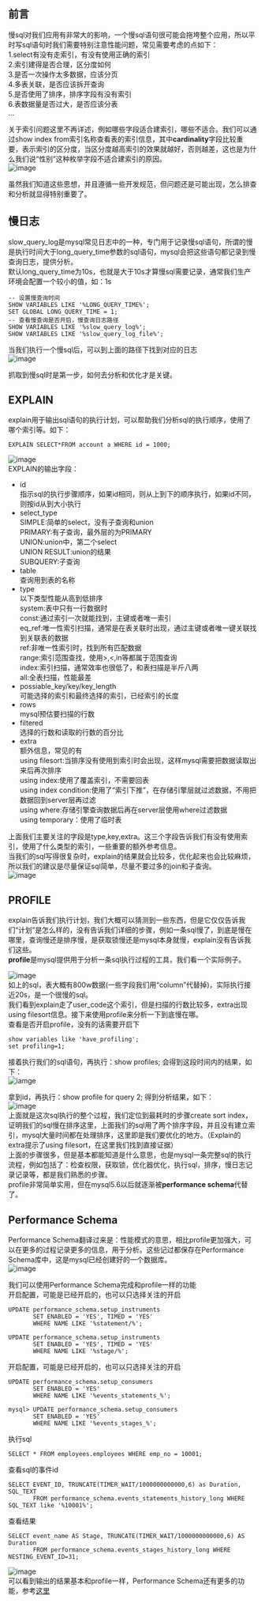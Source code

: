 ## 前言   
慢sql对我们应用有非常大的影响，一个慢sql语句很可能会拖垮整个应用，所以平时写sql语句时我们需要特别注意性能问题，常见需要考虑的点如下：  
1.select有没有走索引，有没有使用正确的索引   
2.索引建得是否合理，区分度如何   
3.是否一次操作太多数据，应该分页   
4.多表关联，是否应该拆开查询   
5.是否使用了排序，排序字段有没有索引   
6.表数据量是否过大，是否应该分表  
...

关于索引问题这里不再详述，例如哪些字段适合建索引，哪些不适合。我们可以通过show index from索引名称查看表的索引信息，其中**cardinality**字段比较重要，表示索引的区分度，当区分度越高索引的效果就越好，否则越差，这也是为什么我们说“性别”这种枚举字段不适合建索引的原因。   
![image](https://github.com/jmilktea/jmilktea/blob/master/mysql/images/slow-sql1.png)    

虽然我们知道这些思想，并且遵循一些开发规范，但问题还是可能出现，怎么排查和分析就显得特别重要了。  

## 慢日志   
slow_query_log是mysql常见日志中的一种，专门用于记录慢sql语句，所谓的慢是执行时间大于long_query_time参数的sql语句，mysql会把这些语句都记录到慢查询日志，提供分析。  
默认long_query_time为10s，也就是大于10s才算慢sql需要记录，通常我们生产环境会配置一个较小的值，如：1s   
```
-- 设置慢查询时间
SHOW VARIABLES LIKE '%LONG_QUERY_TIME%';
SET GLOBAL LONG_QUERY_TIME = 1;
-- 查看慢查询是否开启，慢查询日志路径
SHOW VARIABLES LIKE '%slow_query_log%';
SHOW VARIABLES LIKE '%slow_query_log_file%';
```

当我们执行一个慢sql后，可以到上面的路径下找到对应的日志   
![image](https://github.com/jmilktea/jmilktea/blob/master/mysql/images/slow-sql2.png)   

抓取到慢sql时是第一步，如何去分析和优化才是关键。      

## EXPLAIN    
explain用于输出sql语句的执行计划，可以帮助我们分析sql的执行顺序，使用了哪个索引等。如下：  
```
EXPLAIN SELECT*FROM account a WHERE id = 1000;
```  
![image](https://github.com/jmilktea/jmilktea/blob/master/mysql/images/slow-sql3.png)  
EXPLAIN的输出字段：  
- id  
指示sql的执行步骤顺序，如果id相同，则从上到下的顺序执行，如果id不同，则按id从到大小执行   
- select_type   
SIMPLE:简单的select，没有子查询和union   
PRIMARY:有子查询，最外层的为PRIMARY  
UNION:union中，第二个select  
UNION RESULT:union的结果   
SUBQUERY:子查询   
- table   
查询用到表的名称   
- type  
以下类型性能从高到低排序  
system:表中只有一行数据时    
const:通过索引一次就能找到，主键或者唯一索引   
eq_ref:唯一性索引扫描，通常是在表关联时出现，通过主键或者唯一键关联找到关联表的数据   
ref:非唯一性索引时，找到所有匹配数据   
range:索引范围查找，使用>,<,in等都属于范围查询  
index:索引扫描，通常效率也很低了，和表扫描是半斤八两  
all:全表扫描，性能最差   
- possiable_key/key/key_length  
可能选择的索引和最终选择的索引，已经索引的长度     
- rows   
mysql预估要扫描的行数   
- filtered  
选择的行数和读取的行数的百分比   
- extra  
额外信息，常见的有   
using filesort:当排序没有使用到索引时会出现，这样mysql需要把数据读取出来后再次排序   
using index:使用了覆盖索引，不需要回表   
using index condition:使用了“索引下推”，在存储引擎层就过滤数据，不用把数据回到server层再过滤   
using where:存储引擎查询数据后再在server层使用where过滤数据    
using temporary：使用了临时表       

上面我们主要关注的字段是type,key,extra。这三个字段告诉我们有没有使用索引，使用了什么类型的索引，一些重要的额外参考信息。   
当我们的sql写得很复杂时，explain的结果就会比较多，优化起来也会比较麻烦，所以我们的建议是尽量保证sql简单，尽量不要过多的join和子查询。   
![image](https://github.com/jmilktea/jmilktea/blob/master/mysql/images/slow-sql4.png)   
## PROFILE   
explain告诉我们执行计划，我们大概可以猜测到一些东西，但是它仅仅告诉我们“计划”是怎么样的，没有告诉我们详细的步骤，例如一条sql慢了，到底是慢在哪里，查询慢还是排序慢，是获取锁慢还是mysql本身就慢，explain没有告诉我们这些。    
**profile**是mysql提供用于分析一条sql执行过程的工具，我们看一个实际例子。   

![image](https://github.com/jmilktea/jmilktea/blob/master/mysql/images/slow-sql5.png)   
如上的sql，表大概有800w数据(一些字段我们用“column”代替掉)，实际执行接近20s，是一个很慢的sql。   
我们看到explain走了user_code这个索引，但是扫描的行数比较多，extra出现using filesort信息。接下来使用profile来分析一下到底慢在哪。  
查看是否开启profile，没有的话需要开启下       
```
show variables like 'have_profiling';
set profiling=1;
``` 
接着执行我们的sql语句，再执行：show profiles; 会得到这段时间内的结果，如下：  
![iamge](https://github.com/jmilktea/jmilktea/blob/master/mysql/images/slow-sql6.png)  

拿到id，再执行：show profile for query 2; 得到分析结果，如下：  
![image](https://github.com/jmilktea/jmilktea/blob/master/mysql/images/slow-sql7.png)   
上面就是这次sql执行的整个过程，我们定位到最耗时的步骤create sort index，证明我们的sql慢在排序这里，上面我们的sql用了两个排序字段，并且没有建立索引，mysql大量时间都在处理排序，这里即是我们要优化的地方。（Explain的extra提示了using filesort，在这里我们找到直接证据）      
上面的步骤很多，但是基本都能知道是什么意思，也是mysql一条完整sql的执行流程，例如包括了：检查权限，获取锁，优化器优化，执行sql，排序，慢日志记录记录等，都是我们熟悉的步骤。      
profile非常简单实用，但在mysql5.6以后就逐渐被**performance schema**代替了。   

## Performance Schema   
Performance Schema翻译过来是：性能模式的意思，相比profile更加强大，可以在更多的过程记录更多的信息，用于分析。这些记过都保存在Performance Schema库中，这是mysql已经创建好的一个数据库。   
![image](https://github.com/jmilktea/jmilktea/blob/master/mysql/images/slow-sql8.png)   

我们可以使用Performance Schema完成和profile一样的功能   
开启配置，可能是已经开启的，也可以只选择关注的开启   
```
UPDATE performance_schema.setup_instruments
       SET ENABLED = 'YES', TIMED = 'YES'
       WHERE NAME LIKE '%statement/%';

UPDATE performance_schema.setup_instruments
       SET ENABLED = 'YES', TIMED = 'YES'
       WHERE NAME LIKE '%stage/%';
```
开启配置，可能是已经开启的，也可以只选择关注的开启
```
UPDATE performance_schema.setup_consumers
       SET ENABLED = 'YES'
       WHERE NAME LIKE '%events_statements_%';

mysql> UPDATE performance_schema.setup_consumers
       SET ENABLED = 'YES'
       WHERE NAME LIKE '%events_stages_%';
```
执行sql  
```
SELECT * FROM employees.employees WHERE emp_no = 10001;
```  
查看sql的事件id   
```
SELECT EVENT_ID, TRUNCATE(TIMER_WAIT/1000000000000,6) as Duration, SQL_TEXT
       FROM performance_schema.events_statements_history_long WHERE SQL_TEXT like '%10001%';
```   
查看结果   
```
SELECT event_name AS Stage, TRUNCATE(TIMER_WAIT/1000000000000,6) AS Duration
       FROM performance_schema.events_stages_history_long WHERE NESTING_EVENT_ID=31;
```
![image](https://github.com/jmilktea/jmilktea/blob/master/mysql/images/slow-sql9.png)   
可以看到输出的结果基本和profile一样，Performance Schema还有更多的功能，参考[这里](https://dev.mysql.com/doc/refman/5.7/en/performance-schema.html)   
